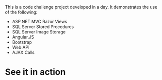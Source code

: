 This is a code challenge project developed in a day. It demonstrates the use of the following:
- ASP.NET MVC Razor Views
- SQL Server Stored Procedures
- SQL Server Image Storage
- Angular.JS
- Bootstrap
- Web API
- AJAX Calls

# See it in action
